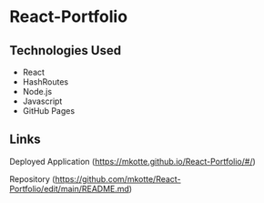 # React-Portfolio

## Technologies Used
* React
* HashRoutes
* Node.js
* Javascript
* GitHub Pages

## Links 
Deployed Application (https://mkotte.github.io/React-Portfolio/#/)

Repository (https://github.com/mkotte/React-Portfolio/edit/main/README.md)
